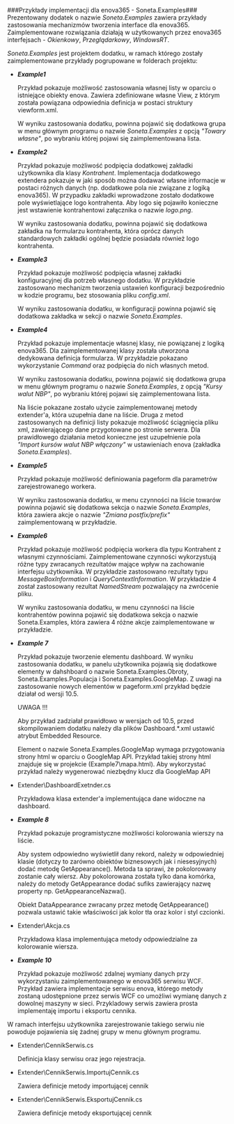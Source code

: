 ###Przykłady implementacji dla enova365 - Soneta.Examples###
Prezentowany dodatek o nazwie *Soneta.Examples* zawiera przykłady zastosowania mechanizmów tworzenia interface dla enova365. Zaimplementowane rozwiązania działają w użytkowanych przez enova365 interfejsach - *Okienkowy*, *Przeglądarkowy*, *WindowsRT*.


*Soneta.Examples* jest projektem dodatku, w ramach którego zostały zaimplementowane przykłady pogrupowane w folderach projektu:

* ***Example1*** 

    Przykład pokazuje możliwość zastosowania własnej listy w oparciu o istniejące obiekty enova. Zawiera zdefiniowane własne    View, z którym została powiązana odpowiednia definicja w postaci struktury viewform.xml. 
    
    W wyniku zastosowania dodatku, powinna pojawić się dodatkowa grupa w menu głównym programu o nazwie *Soneta.Examples* z opcją *"Towary własne"*, po wybraniu której pojawi się zaimplementowana lista.

* ***Example2*** 

    Przykład pokazuje możliwość podpięcia dodatkowej zakładki użytkownika dla klasy *Kontrahent*.
Implementacja dodatkowego extendera pokazuje w jaki sposób można dodawać własne informacje
w postaci różnych danych (np. dodatkowe pola nie związane z logiką enova365). W przypadku 
zakładki wprowadzone zostało dodatkowe pole wyświetlające logo kontrahenta. Aby logo
się pojawiło konieczne jest wstawienie kontrahentowi załącznika o nazwie *logo.png*.
 
    W wyniku zastosowania dodatku, powinna pojawić się dodatkowa zakładka na formularzu
kontrahenta, która oprócz danych standardowych zakładki ogólnej będzie posiadała również
logo kontrahenta.

* ***Example3*** 

    Przykład pokazuje możliwość podpięcia własnej zakładki konfiguracyjnej dla potrzeb własnego dodatku.
W przykładzie zastosowano mechanizm tworzenia ustawień konfiguracji bezpośrednio w kodzie programu,
bez stosowania pliku *config.xml*.

    W wyniku zastosowania dodatku, w konfiguracji powinna pojawić się dodatkowa zakładka w sekcji o nazwie 
*Soneta.Examples*.


* ***Example4*** 

    Przykład pokazuje implementacje własnej klasy, nie powiązanej z logiką enova365. Dla zaimplementowanej 
klasy została utworzona dedykowana definicja formularza. W przykładzie pokazano wykorzystanie *Command* 
oraz podpięcia do nich własnych metod. 

    W wyniku zastosowania dodatku, powinna pojawić się dodatkowa grupa w menu głównym programu o nazwie 
*Soneta.Examples*, z opcją *"Kursy walut NBP"*, po wybraniu której pojawi się zaimplementowana lista.
    
    Na liście pokazane zostało użycie zaimplementowanej metody extender'a, która uzupełnia dane na liście.
Druga z metod zastosowanych na definicji listy pokazuje możliwość ściągnięcia pliku xml, zawierającego
dane przygotowane po stronie serwera. Dla prawidłowego działania metod konieczne jest uzupełnienie pola  
*"Import kursów walut NBP włączony"* w ustawieniach enova (zakładka *Soneta.Examples*).

* ***Example5*** 

    Przykład pokazuje możliwość definiowania pageform dla parametrów zarejestrowanego workera.

    W wyniku zastosowania dodatku, w menu czynności na liście towarów powinna pojawić się dodatkowa 
sekcja o nazwie *Soneta.Examples*, która zawiera akcje o nazwie *"Zmiana postfix/prefix"* zaimplementowaną 
w przykładzie.


* ***Example6*** 

    Przykład pokazuje możliwość podpięcia workera dla typu Kontrahent z własnymi czynnościami. Zaimplementowane czynności wykorzystują różne typy zwracanych rezultatów mające wpływ na zachowanie interfejsu użytkownika. W przykładzie zastosowano rezultaty typu *MessageBoxInformation* i *QueryContextInformation*. W przykładzie 4 został zastosowany rezultat *NamedStream* pozwalający na zwrócenie pliku.

    W wyniku zastosowania dodatku, w menu czynności na liście kontrahentów powinna pojawić się dodatkowa 
sekcja o nazwie Soneta.Examples, która zawiera 4 różne akcje zaimplementowane w przykładzie.


* ***Example 7***

    Przykład pokazuje tworzenie elementu dashboard. W wyniku zastosowania dodatku, w panelu użytkownika pojawią się dodatkowe elementy w dahshboard o nazwie Soneta.Examples.Obroty, Soneta.Examples.Populacja i Soneta.Examples.GoogleMap. Z uwagi na zastosowanie nowych elementów w pageform.xml przykład będzie działał od wersji 10.5. 
    
    UWAGA !!!

    Aby przykład zadziałał prawidłowo w wersjach od 10.5, przed skompilowaniem dodatku należy dla plików
Dashboard.*.xml ustawić atrybut Embedded Resource.

    Element o nazwie Soneta.Examples.GoogleMap wymaga przygotowania strony html w oparciu o GoogleMap API. Przykład takiej strony html znajduje się w projekcie (Example7\mapa.html). Aby wykorzystać przykład należy wygenerować niezbędny klucz dla GoogleMap API

* Extender\DashboardExetnder.cs

    Przykładowa klasa extender'a implementująca dane widoczne na dashboard.

	
* ***Example 8***
  
    Przykład pokazuje programistyczne możliwości kolorowania wierszy na liście. 
  
    Aby system odpowiedno wyświetlił dany rekord, należy w odpowiedniej klasie (dotyczy to zarówno obiektów biznesowych jak i niesesyjnych) dodać metodę GetAppearance(). Metoda ta sprawi, że pokolorowany zostanie cały wiersz. Aby pokolorowana została tylko dana komórka, należy do metody GetAppearance dodać sufiks zawierający nazwę property np. GetAppearanceNazwa(). 
  
    Obiekt DataAppearance zwracany przez metodę GetAppearance() pozwala ustawić takie właściwości jak kolor tła oraz kolor i styl czcionki.
  
* Extender\Akcja.cs
  
    Przykładowa klasa implementująca metody odpowiedzialne za kolorowanie wiersza.

* ***Example 10***

	Przykład pokazuje możliwość zdalnej wymiany danych przy wykorzystaniu zaimplementowanego w enova365 serwisu WCF. 		Przykład zawiera implementacje serwisu enova, którego metody zostaną udostępnione przez serwis WCF co umożliwi wymianę danych z dowolnej maszyny w sieci. Przykladowy serwis zawiera prosta implementaję importu i eksportu cennika.
   
W ramach interfejsu użytkownika zarejestrowanie takiego serwiu nie powoduje pojawienia się żadnej grupy w menu głównym programu.

* Extender\CennikSerwis.cs

    Definicja klasy serwisu oraz jego rejestracja.
* Extender\CennikSerwis.ImportujCennik.cs

    Zawiera definicje metody importującej cennik 
* Extender\CennikSerwis.EksportujCennik.cs

    Zawiera definicje metody eksportującej cennik 

